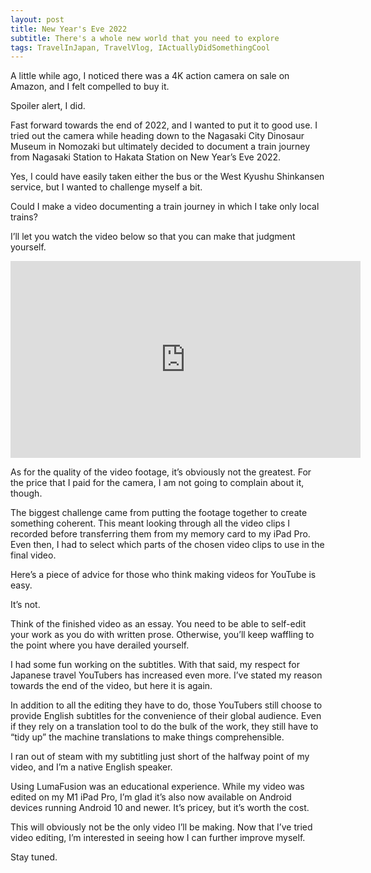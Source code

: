 ```yaml
---
layout: post
title: New Year's Eve 2022
subtitle: There's a whole new world that you need to explore
tags: TravelInJapan, TravelVlog, IActuallyDidSomethingCool
---
```


A little while ago, I noticed there was a 4K action camera on sale on Amazon, and I felt compelled to buy it.

Spoiler alert, I did.

Fast forward towards the end of 2022, and I wanted to put it to good use. I tried out the camera while heading down to the Nagasaki City Dinosaur Museum in Nomozaki but ultimately decided to document a train journey from Nagasaki Station to Hakata Station on New Year’s Eve 2022.

Yes, I could have easily taken either the bus or the West Kyushu Shinkansen service, but I wanted to challenge myself a bit.

Could I make a video documenting a train journey in which I take only local trains?

I’ll let you watch the video below so that you can make that judgment yourself.


<iframe width="560" height="315" src="https://www.youtube.com/embed/OX-0XZU4PIE" frameborder="0" allow="autoplay; encrypted-media" allowfullscreen></iframe>


As for the quality of the video footage, it’s obviously not the greatest. For the price that I paid for the camera, I am not going to complain about it, though.

The biggest challenge came from putting the footage together to create something coherent. This meant looking through all the video clips I recorded before transferring them from my memory card to my iPad Pro. Even then, I had to select which parts of the chosen video clips to use in the final video.

Here’s a piece of advice for those who think making videos for YouTube is easy.

It’s not.

Think of the finished video as an essay. You need to be able to self-edit your work as you do with written prose. Otherwise, you’ll keep waffling to the point where you have derailed yourself.

I had some fun working on the subtitles. With that said, my respect for Japanese travel YouTubers has increased even more. I’ve stated my reason towards the end of the video, but here it is again.

In addition to all the editing they have to do, those YouTubers still choose to provide English subtitles for the convenience of their global audience. Even if they rely on a translation tool to do the bulk of the work, they still have to “tidy up” the machine translations to make things comprehensible.

I ran out of steam with my subtitling just short of the halfway point of my video, and I’m a native English speaker.

Using LumaFusion was an educational experience. While my video was edited on my M1 iPad Pro, I’m glad it’s also now available on Android devices running Android 10 and newer. It’s pricey, but it’s worth the cost.

This will obviously not be the only video I’ll be making. Now that I’ve tried video editing, I’m interested in seeing how I can further improve myself.

Stay tuned.
